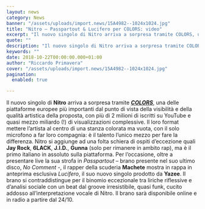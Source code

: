 ```yaml
---
layout: news
category: News
banner: "/assets/uploads/import.news/15A4982--1024x1024.jpg"
title: "Nitro – Passpartout & Lucifero per COLORS: video"
excerpt: "Il nuovo singolo di Nitro arriva a sorpresa tramite COLORS, una delle piattaforme europee più importanti dal punto di vista della visibilità e della qualità artistica della proposta, con più di 2 milioni di iscritti su YouTube e quasi mezzo miliardo (!) di visualizzazioni complessive. Il loro format mettere l’artista al centro di una stanza [&hellip"
quote: ""
description: "Il nuovo singolo di Nitro arriva a sorpresa tramite COLORS, una delle piattaforme europee più importanti dal punto di vista della visibilità e della qualità artistica della proposta, con più di 2 milioni di iscritti su YouTube e quasi mezzo miliardo (!) di visualizzazioni complessive. Il loro format mettere l’artista al centro di una stanza [&hellip"
keywords: ""
date: 2018-10-22T00:00:00.000+01:00
author: "Riccardo Primavera"
cover: "/assets/uploads/import.news/15A4982--1024x1024.jpg"
pagination:
  enabled: true

---
```


Il nuovo singolo di **Nitro** arriva a sorpresa tramite [_**COLORS**_](https://www.youtube.com/channel/UC2Qw1dzXDBAZPwS7zm37g8g/videos), una delle piattaforme europee più importanti dal punto di vista della visibilità e della qualità artistica della proposta, con più di 2 milioni di iscritti su YouTube e quasi mezzo miliardo (!) di visualizzazioni complessive. Il loro format mettere l’artista al centro di una stanza colorata ma vuota, con il solo microfono a far loro compagnia: è il talento l’unico mezzo per fare la differenza. Nitro si aggiunge ad una folta schiera di ospiti d’eccezione quali **Jay Rock**, **6LACK**, **J.I.D.**, **Gunna** (solo per rimanere in ambito rap), ma è il primo italiano in assoluto sulla piattaforma. Per l’occasione, oltre a presentare live la sua strofa in _Passpartout_ – brano presente nel suo ultimo disco, _No Comment_ \-, il rapper della scuderia **Machete** mostra in rappa in anteprima esclusiva _Lucifero_, il suo nuovo singolo prodotto da **Yazee**. Il brano si contraddistingue per il binomio eccezionale tra liriche riflessive e d’analisi sociale con un beat dal groove irresistibile, quasi funk, cucito addosso all’interpretazione vocale di Nitro. Il brano sarà disponibile online e in radio a partire dal 24/10.